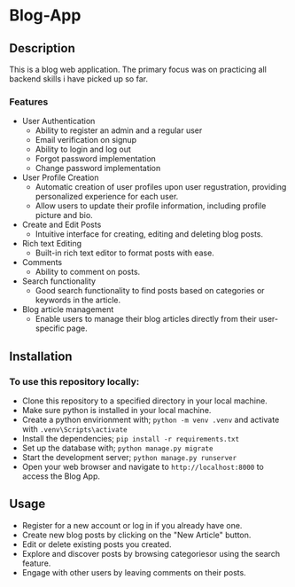 # Blog-App

## Description
This is a blog web application. The primary focus was on practicing all backend skills i have picked up so far.

### Features
- User Authentication
    - Ability to register an admin and a regular user
    - Email verification on signup
    - Ability to login and log out 
    - Forgot password implementation
    - Change password implementation
- User Profile Creation
    - Automatic creation of user profiles upon user regustration, providing personalized experience for each user.
    - Allow users to update their profile information, including profile picture and bio.
- Create and Edit Posts
    - Intuitive interface for creating, editing and deleting blog posts.
- Rich text Editing
    - Built-in rich text editor to format posts with ease.
- Comments
    - Ability to comment on posts.
- Search functionality
    - Good search functionality to find posts based on categories or keywords in the article.
- Blog article management
    - Enable users to manage their blog articles directly from their user-specific page.    

## Installation
### To use this repository locally:
- Clone this repository to a specified directory in your local machine.
- Make sure python is installed in your local machine.
- Create a python envirionment with; 
    `python -m venv .venv` and activate with `.venv\Scripts\activate`
- Install the dependencies;
    `pip install -r requirements.txt`
- Set up the database with;
     `python manage.py migrate`
- Start the development server;
    `python manage.py runserver`
- Open your web browser and navigate to `http://localhost:8000` to access the Blog App.    

## Usage
- Register for a new account or log in if you already have one.
- Create new blog posts by clicking on the "New Article" button.
- Edit or delete existing posts you created.
- Explore and discover posts by browsing categoriesor using the search feature.
- Engage with other users by leaving comments on their posts.

